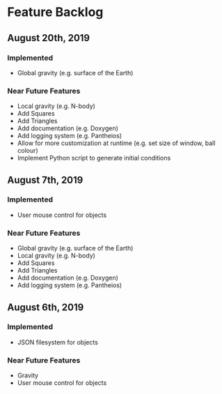 # Feature Backlog

## August 20th, 2019

### Implemented
- Global gravity (e.g. surface of the Earth)

### Near Future Features
- Local gravity (e.g. N-body)
- Add Squares
- Add Triangles
- Add documentation (e.g. Doxygen)
- Add logging system (e.g. Pantheios)
- Allow for more customization at runtime (e.g. set size of window, ball colour)
- Implement Python script to generate initial conditions

## August 7th, 2019

### Implemented
- User mouse control for objects

### Near Future Features
- Global gravity (e.g. surface of the Earth)
- Local gravity (e.g. N-body)
- Add Squares
- Add Triangles
- Add documentation (e.g. Doxygen)
- Add logging system (e.g. Pantheios)

## August 6th, 2019

### Implemented
- JSON filesystem for objects

### Near Future Features
- Gravity
- User mouse control for objects
